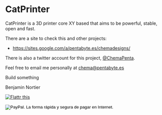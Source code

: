 # CatPrinter

CatPrinter is a 3D printer core XY based that aims to be powerful, stable, open and fast.

There are a site to check this and other projects:

 * https://sites.google.com/a/pentabyte.es/chemadesigns/

There is also a twitter account for this project, [@ChemaPenta](http://www.twitter.com/ChemaPenta).

Feel free to email me personally at chema@pentabyte.es

Build something

Benjamin Nortier

[![Flattr this][2]][1]

[1]: http://flattr.com/thing/1403970/Chema-open-designs
[2]: http://api.flattr.com/button/button-static-50x60.png

<form action="https://www.paypal.com/cgi-bin/webscr" method="post" target="_top">
<input type="hidden" name="cmd" value="_s-xclick">
<input type="hidden" name="hosted_button_id" value="PFJK5YHDT7BUC">
<input type="image" src="https://www.paypalobjects.com/es_ES/ES/i/btn/btn_donateCC_LG.gif" border="0" name="submit" alt="PayPal. La forma rápida y segura de pagar en Internet.">
<img alt="" border="0" src="https://www.paypalobjects.com/es_ES/i/scr/pixel.gif" width="1" height="1">
</form>

